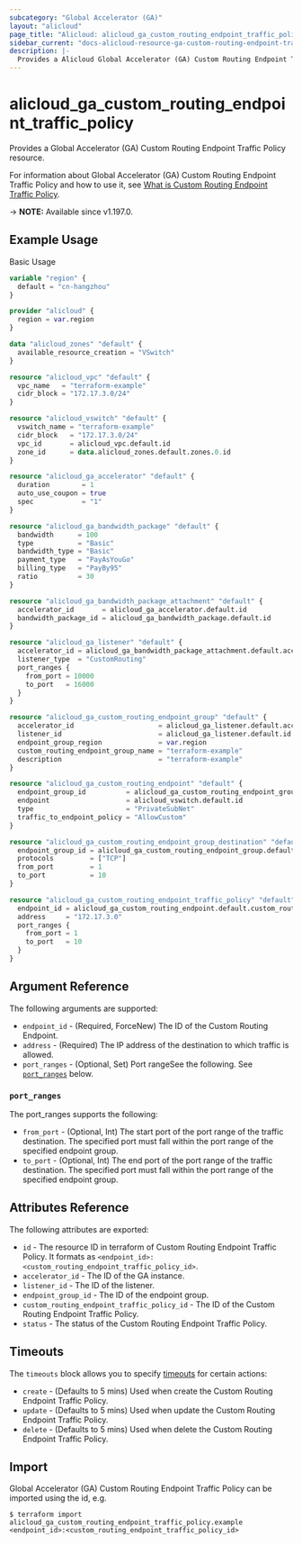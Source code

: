 ```yaml
---
subcategory: "Global Accelerator (GA)"
layout: "alicloud"
page_title: "Alicloud: alicloud_ga_custom_routing_endpoint_traffic_policy"
sidebar_current: "docs-alicloud-resource-ga-custom-routing-endpoint-traffic-policy"
description: |-
  Provides a Alicloud Global Accelerator (GA) Custom Routing Endpoint Traffic Policy resource.
---
```


# alicloud_ga_custom_routing_endpoint_traffic_policy

Provides a Global Accelerator (GA) Custom Routing Endpoint Traffic Policy resource.

For information about Global Accelerator (GA) Custom Routing Endpoint Traffic Policy and how to use it, see [What is Custom Routing Endpoint Traffic Policy](https://www.alibabacloud.com/help/en/global-accelerator/latest/api-ga-2019-11-20-createcustomroutingendpointtrafficpolicies).

-> **NOTE:** Available since v1.197.0.

## Example Usage

Basic Usage

```terraform
variable "region" {
  default = "cn-hangzhou"
}

provider "alicloud" {
  region = var.region
}

data "alicloud_zones" "default" {
  available_resource_creation = "VSwitch"
}

resource "alicloud_vpc" "default" {
  vpc_name   = "terraform-example"
  cidr_block = "172.17.3.0/24"
}

resource "alicloud_vswitch" "default" {
  vswitch_name = "terraform-example"
  cidr_block   = "172.17.3.0/24"
  vpc_id       = alicloud_vpc.default.id
  zone_id      = data.alicloud_zones.default.zones.0.id
}

resource "alicloud_ga_accelerator" "default" {
  duration        = 1
  auto_use_coupon = true
  spec            = "1"
}

resource "alicloud_ga_bandwidth_package" "default" {
  bandwidth      = 100
  type           = "Basic"
  bandwidth_type = "Basic"
  payment_type   = "PayAsYouGo"
  billing_type   = "PayBy95"
  ratio          = 30
}

resource "alicloud_ga_bandwidth_package_attachment" "default" {
  accelerator_id       = alicloud_ga_accelerator.default.id
  bandwidth_package_id = alicloud_ga_bandwidth_package.default.id
}

resource "alicloud_ga_listener" "default" {
  accelerator_id = alicloud_ga_bandwidth_package_attachment.default.accelerator_id
  listener_type  = "CustomRouting"
  port_ranges {
    from_port = 10000
    to_port   = 16000
  }
}

resource "alicloud_ga_custom_routing_endpoint_group" "default" {
  accelerator_id                     = alicloud_ga_listener.default.accelerator_id
  listener_id                        = alicloud_ga_listener.default.id
  endpoint_group_region              = var.region
  custom_routing_endpoint_group_name = "terraform-example"
  description                        = "terraform-example"
}

resource "alicloud_ga_custom_routing_endpoint" "default" {
  endpoint_group_id          = alicloud_ga_custom_routing_endpoint_group.default.id
  endpoint                   = alicloud_vswitch.default.id
  type                       = "PrivateSubNet"
  traffic_to_endpoint_policy = "AllowCustom"
}

resource "alicloud_ga_custom_routing_endpoint_group_destination" "default" {
  endpoint_group_id = alicloud_ga_custom_routing_endpoint_group.default.id
  protocols         = ["TCP"]
  from_port         = 1
  to_port           = 10
}

resource "alicloud_ga_custom_routing_endpoint_traffic_policy" "default" {
  endpoint_id = alicloud_ga_custom_routing_endpoint.default.custom_routing_endpoint_id
  address     = "172.17.3.0"
  port_ranges {
    from_port = 1
    to_port   = 10
  }
}
```

## Argument Reference

The following arguments are supported:

* `endpoint_id` - (Required, ForceNew) The ID of the Custom Routing Endpoint.
* `address` - (Required) The IP address of the destination to which traffic is allowed.
* `port_ranges` - (Optional, Set) Port rangeSee the following. See [`port_ranges`](#port_ranges) below.

### `port_ranges`

The port_ranges supports the following:

* `from_port` - (Optional, Int) The start port of the port range of the traffic destination. The specified port must fall within the port range of the specified endpoint group.
* `to_port` - (Optional, Int) The end port of the port range of the traffic destination. The specified port must fall within the port range of the specified endpoint group.

## Attributes Reference

The following attributes are exported:

* `id` - The resource ID in terraform of Custom Routing Endpoint Traffic Policy. It formats as `<endpoint_id>:<custom_routing_endpoint_traffic_policy_id>`.
* `accelerator_id` - The ID of the GA instance.
* `listener_id` - The ID of the listener.
* `endpoint_group_id` - The ID of the endpoint group.
* `custom_routing_endpoint_traffic_policy_id` - The ID of the Custom Routing Endpoint Traffic Policy.
* `status` - The status of the Custom Routing Endpoint Traffic Policy.

## Timeouts

The `timeouts` block allows you to specify [timeouts](https://www.terraform.io/docs/configuration-0-11/resources.html#timeouts) for certain actions:

* `create` - (Defaults to 5 mins) Used when create the Custom Routing Endpoint Traffic Policy.
* `update` - (Defaults to 5 mins) Used when update the Custom Routing Endpoint Traffic Policy.
* `delete` - (Defaults to 5 mins) Used when delete the Custom Routing Endpoint Traffic Policy.

## Import

Global Accelerator (GA) Custom Routing Endpoint Traffic Policy can be imported using the id, e.g.

```shell
$ terraform import alicloud_ga_custom_routing_endpoint_traffic_policy.example <endpoint_id>:<custom_routing_endpoint_traffic_policy_id>
```
